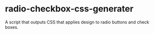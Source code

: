 # radio-checkbox-css-generater
 A script that outputs CSS that applies design to radio buttons and check boxes.
